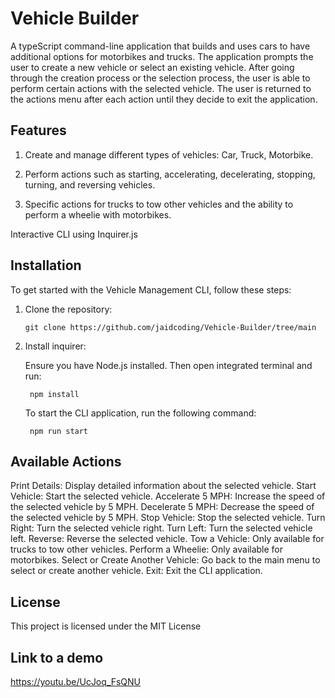 # Vehicle Builder

A typeScript command-line application that builds and uses cars to have additional options for motorbikes and trucks. The application prompts the user to create a new vehicle or select an existing vehicle. After going through the creation process or the selection process, the user is able to perform certain actions with the selected vehicle. The user is returned to the actions menu after each action until they decide to exit the application.

## Features
1. Create and manage different types of vehicles: Car, Truck, Motorbike.

2. Perform actions such as starting, accelerating, decelerating, stopping, turning, and reversing vehicles.

3. Specific actions for trucks to tow other vehicles and the ability to perform a wheelie with motorbikes.

Interactive CLI using Inquirer.js

## Installation
To get started with the Vehicle Management CLI, follow these steps:

1) Clone the repository:
    
    ```
    git clone https://github.com/jaidcoding/Vehicle-Builder/tree/main
    ```
    
2) Install inquirer:

    Ensure you have Node.js installed. Then open integrated terminal and run:
        
        npm install
        

    To start the CLI application, run the following command:

        npm run start

## Available Actions
Print Details: Display detailed information about the selected vehicle.
Start Vehicle: Start the selected vehicle.
Accelerate 5 MPH: Increase the speed of the selected vehicle by 5 MPH.
Decelerate 5 MPH: Decrease the speed of the selected vehicle by 5 MPH.
Stop Vehicle: Stop the selected vehicle.
Turn Right: Turn the selected vehicle right.
Turn Left: Turn the selected vehicle left.
Reverse: Reverse the selected vehicle.
Tow a Vehicle: Only available for trucks to tow other vehicles.
Perform a Wheelie: Only available for motorbikes.
Select or Create Another Vehicle: Go back to the main menu to select or create another vehicle.
Exit: Exit the CLI application.

## License
This project is licensed under the MIT License

## Link to a demo
https://youtu.be/UcJoq_FsQNU


